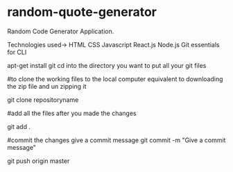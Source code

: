 # random-quote-generator
Random Code Generator Application.

Technologies used->
HTML CSS Javascript
React.js Node.js
Git essentials for CLI

apt-get install git
cd into the directory you want to put all your git files

#to clone the working files to the local computer equivalent to downloading the zip file and un zipping it

git clone repositoryname

#add all the files after you made the changes


git add .

#commit the changes give a commit message 
git commit -m "Give a commit message"

git push origin master
